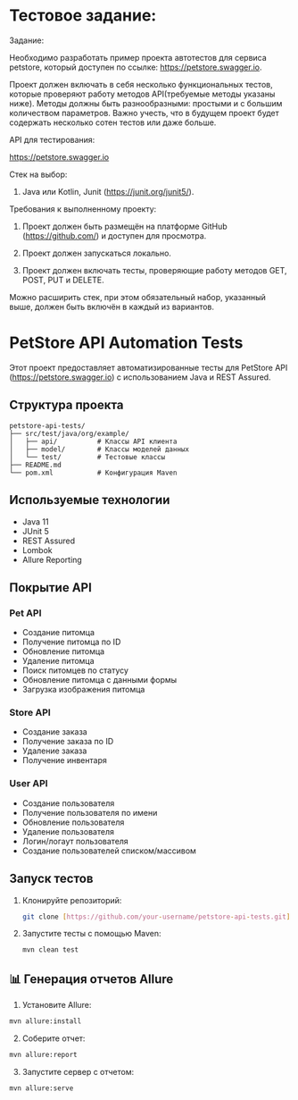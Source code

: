 # Тестовое задание:

Задание: 

Необходимо разработать пример проекта автотестов для сервиса petstore, который доступен по ссылке: https://petstore.swagger.io.

Проект должен включать в себя несколько функциональных тестов, которые проверяют работу методов API(требуемые методы указаны ниже). Методы должны быть разнообразными: простыми и с большим количеством параметров. Важно учесть, что в будущем проект будет содержать несколько сотен тестов или даже больше.

API для тестирования: 

https://petstore.swagger.io

Стек на выбор: 

1. Java или Kotlin, Junit (https://junit.org/junit5/).

Требования к выполненному проекту: 

1. Проект должен быть размещён на платформе GitHub (https://github.com/) и доступен для просмотра.

2. Проект должен запускаться локально.

3. Проект должен включать тесты, проверяющие работу методов GET, POST, PUT и DELETE.

Можно расширить стек, при этом обязательный набор, указанный выше, должен быть включён в каждый из вариантов.

# PetStore API Automation Tests

Этот проект предоставляет автоматизированные тесты для PetStore API (https://petstore.swagger.io) с использованием Java и REST Assured.

## Структура проекта

```
petstore-api-tests/
├── src/test/java/org/example/
│   ├── api/          # Классы API клиента
│   ├── model/        # Классы моделей данных
│   └── test/         # Тестовые классы
├── README.md
└── pom.xml           # Конфигурация Maven
```

## Используемые технологии

- Java 11
- JUnit 5
- REST Assured
- Lombok
- Allure Reporting

## Покрытие API

### Pet API
- Создание питомца
- Получение питомца по ID
- Обновление питомца
- Удаление питомца
- Поиск питомцев по статусу
- Обновление питомца с данными формы
- Загрузка изображения питомца

### Store API
- Создание заказа
- Получение заказа по ID
- Удаление заказа
- Получение инвентаря

### User API
- Создание пользователя
- Получение пользователя по имени
- Обновление пользователя
- Удаление пользователя
- Логин/логаут пользователя
- Создание пользователей списком/массивом

## Запуск тестов

1. Клонируйте репозиторий:
   ```bash
   git clone [https://github.com/your-username/petstore-api-tests.git](https://github.com/your-username/petstore-api-tests.git)
   ```

2. Запустите тесты с помощью Maven:
   ```bash
   mvn clean test
   ```

## 📊 Генерация отчетов Allure

1. Установите Allure:
```bash
mvn allure:install
```

2. Соберите отчет:
```bash
mvn allure:report
```

3. Запустите сервер с отчетом:
```bash
mvn allure:serve
```
